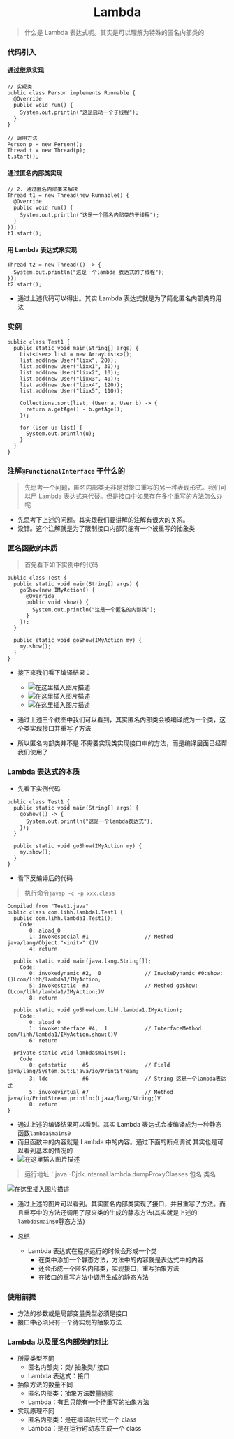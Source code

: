 <h1 align="center">Lambda</h1>

> 什么是 Lambda 表达式呢。其实是可以理解为特殊的匿名内部类的

### 代码引入

#### 通过继承实现

```shell
// 实现类
public class Person implements Runnable {
  @Override
  public void run() {
    System.out.println("这是启动一个子线程");
  }
}

// 调用方法
Person p = new Person();
Thread t = new Thread(p);
t.start();
```

#### 通过匿名内部类实现

```shell
// 2. 通过匿名内部类来解决
Thread t1 = new Thread(new Runnable() {
  @Override
  public void run() {
    System.out.println("这是一个匿名内部类的子线程");
  }
});
t1.start();
```

#### 用 Lambda 表达式来实现

```shell
Thread t2 = new Thread(() -> {
  System.out.println("这是一个lambda 表达式的子线程");
});
t2.start();
```

- 通过上述代码可以得出。其实 Lambda 表达式就是为了简化匿名内部类的用法

### 实例

```shell
public class Test1 {
  public static void main(String[] args) {
    List<User> list = new ArrayList<>();
    list.add(new User("lixx", 20));
    list.add(new User("lixx1", 30));
    list.add(new User("lixx2", 10));
    list.add(new User("lixx3", 40));
    list.add(new User("lixx4", 120));
    list.add(new User("lixx5", 110));

    Collections.sort(list, (User a, User b) -> {
      return a.getAge() - b.getAge();
    });

    for (User u: list) {
      System.out.println(u);
    }
  }
}
```

### 注解`@FunctionalInterface` 干什么的

> 先思考一个问题，匿名内部类无非是对接口重写的另一种表现形式。我们可以用 Lambda 表达式来代替。但是接口中如果存在多个重写的方法怎么办呢

- 先思考下上述的问题。其实跟我们要讲解的注解有很大的关系。
- 没错。这个注解就是为了限制接口内部只能有一个被重写的抽象类

### 匿名函数的本质

> 首先看下如下实例中的代码

```shell
public class Test {
  public static void main(String[] args) {
    goShow(new IMyAction() {
      @Override
      public void show() {
        System.out.println("这是一个匿名的内部类");
      }
    });
  }

  public static void goShow(IMyAction my) {
    my.show();
  }
}
```

- 接下来我们看下编译结果：

  - ![在这里插入图片描述](https://img-blog.csdnimg.cn/84e1cc08936c4281ac22c716a85a2ea3.png)
  - ![在这里插入图片描述](https://img-blog.csdnimg.cn/58a8d86b46d642d39619eabb5d9606f0.png)
  - ![在这里插入图片描述](https://img-blog.csdnimg.cn/8d37d98d10a04e0fb2dc0dabd4f5026d.png)

- 通过上述三个截图中我们可以看到，其实匿名内部类会被编译成为一个类，这个类实现接口并重写了方法
- 所以匿名内部类并不是 不需要实现类实现接口中的方法，而是编译层面已经帮我们使用了

### Lambda 表达式的本质

- 先看下实例代码

```shell
public class Test1 {
  public static void main(String[] args) {
    goShow(() -> {
      System.out.println("这是一个lambda表达式");
    });
  }

  public static void goShow(IMyAction my) {
    my.show();
  }
}
```

- 看下反编译后的代码

> 执行命令`javap -c -p xxx.class`

```shell
Compiled from "Test1.java"
public class com.lihh.lambda1.Test1 {
  public com.lihh.lambda1.Test1();
    Code:
       0: aload_0
       1: invokespecial #1                  // Method java/lang/Object."<init>":()V
       4: return

  public static void main(java.lang.String[]);
    Code:
       0: invokedynamic #2,  0              // InvokeDynamic #0:show:()Lcom/lihh/lambda1/IMyAction;
       5: invokestatic  #3                  // Method goShow:(Lcom/lihh/lambda1/IMyAction;)V
       8: return

  public static void goShow(com.lihh.lambda1.IMyAction);
    Code:
       0: aload_0
       1: invokeinterface #4,  1            // InterfaceMethod com/lihh/lambda1/IMyAction.show:()V
       6: return

  private static void lambda$main$0();
    Code:
       0: getstatic     #5                  // Field java/lang/System.out:Ljava/io/PrintStream;
       3: ldc           #6                  // String 这是一个lambda表达式
       5: invokevirtual #7                  // Method java/io/PrintStream.println:(Ljava/lang/String;)V
       8: return
}
```

- 通过上述的编译结果可以看到。其实 Lambda 表达式会被编译成为一种静态函数`lambda$main$0`
- 而且函数中的内容就是 Lambda 中的内容。通过下面的断点调试 其实也是可以看到基本的情况的
- ![在这里插入图片描述](https://img-blog.csdnimg.cn/961f97e25b8a427ba87c3f01e73c8624.png)

> 运行地址：java -Djdk.internal.lambda.dumpProxyClasses 包名.类名

![在这里插入图片描述](https://img-blog.csdnimg.cn/c6d892f3c2f14695968a5cff9d206db5.png)

- 通过上述的图片可以看到。其实匿名内部类实现了接口，并且重写了方法。而且重写中的方法还调用了原来类的生成的静态方法(其实就是上述的`lambda$main$0`静态方法)

- 总结
  - Lambda 表达式在程序运行的时候会形成一个类
    - 在类中添加一个静态方法，方法中的内容就是表达式中的内容
    - 还会形成一个匿名内部类，实现接口，重写抽象方法
    - 在接口的重写方法中调用生成的静态方法

### 使用前提

- 方法的参数或是局部变量类型必须是接口
- 接口中必须只有一个待实现的抽象方法

### Lambda 以及匿名内部类的对比

- 所需类型不同
  - 匿名内部类：类/ 抽象类/ 接口
  - Lambda 表达式：接口
- 抽象方法的数量不同
  - 匿名内部类：抽象方法数量随意
  - Lambda：有且只能有一个待重写的抽象方法
- 实现原理不同
  - 匿名内部类：是在编译后形式一个 class
  - Lambda：是在运行时动态生成一个 class
